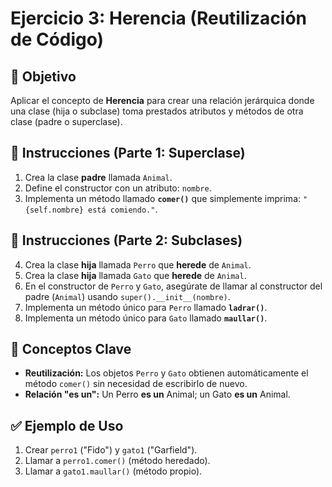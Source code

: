 # Ejercicio 3: Herencia (Reutilización de Código)

## 🎯 Objetivo
Aplicar el concepto de **Herencia** para crear una relación jerárquica donde una clase (hija o subclase) toma prestados atributos y métodos de otra clase (padre o superclase).

## 📝 Instrucciones (Parte 1: Superclase)
1.  Crea la clase **padre** llamada `Animal`.
2.  Define el constructor con un atributo: `nombre`.
3.  Implementa un método llamado **`comer()`** que simplemente imprima: `"{self.nombre} está comiendo."`.

## 📝 Instrucciones (Parte 2: Subclases)
4.  Crea la clase **hija** llamada `Perro` que **herede** de `Animal`.
5.  Crea la clase **hija** llamada `Gato` que **herede** de `Animal`.
6.  En el constructor de `Perro` y `Gato`, asegúrate de llamar al constructor del padre (`Animal`) usando `super().__init__(nombre)`.
7.  Implementa un método único para `Perro` llamado **`ladrar()`**.
8.  Implementa un método único para `Gato` llamado **`maullar()`**.

## 🔑 Conceptos Clave
* **Reutilización:** Los objetos `Perro` y `Gato` obtienen automáticamente el método `comer()` sin necesidad de escribirlo de nuevo.
* **Relación "es un":** Un Perro **es un** Animal; un Gato **es un** Animal.

## ✅ Ejemplo de Uso
1.  Crear `perro1` ("Fido") y `gato1` ("Garfield").
2.  Llamar a `perro1.comer()` (método heredado).
3.  Llamar a `gato1.maullar()` (método propio).